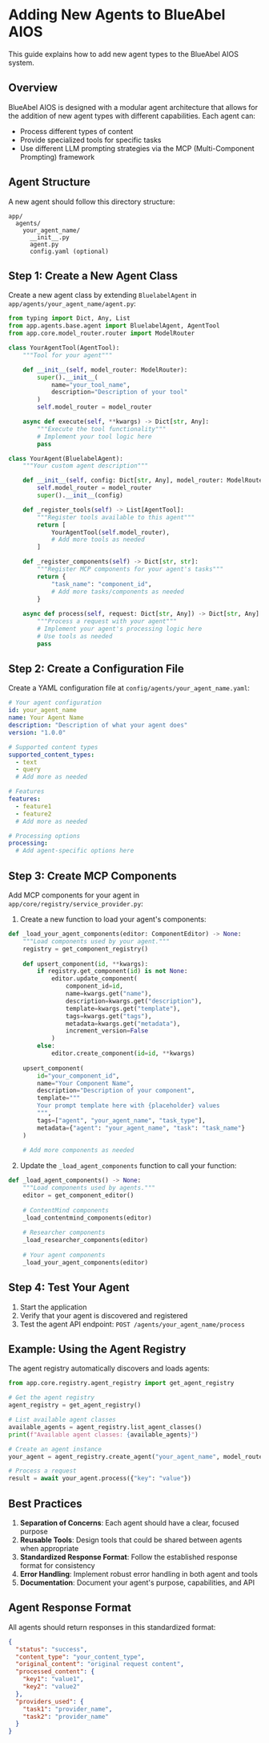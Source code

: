 # Adding New Agents to BlueAbel AIOS

This guide explains how to add new agent types to the BlueAbel AIOS system.

## Overview

BlueAbel AIOS is designed with a modular agent architecture that allows for the addition of new agent types with different capabilities. Each agent can:

- Process different types of content
- Provide specialized tools for specific tasks
- Use different LLM prompting strategies via the MCP (Multi-Component Prompting) framework

## Agent Structure

A new agent should follow this directory structure:

```
app/
  agents/
    your_agent_name/
      __init__.py
      agent.py
      config.yaml (optional)
```

## Step 1: Create a New Agent Class

Create a new agent class by extending `BluelabelAgent` in `app/agents/your_agent_name/agent.py`:

```python
from typing import Dict, Any, List
from app.agents.base.agent import BluelabelAgent, AgentTool
from app.core.model_router.router import ModelRouter

class YourAgentTool(AgentTool):
    """Tool for your agent"""

    def __init__(self, model_router: ModelRouter):
        super().__init__(
            name="your_tool_name",
            description="Description of your tool"
        )
        self.model_router = model_router

    async def execute(self, **kwargs) -> Dict[str, Any]:
        """Execute the tool functionality"""
        # Implement your tool logic here
        pass

class YourAgent(BluelabelAgent):
    """Your custom agent description"""

    def __init__(self, config: Dict[str, Any], model_router: ModelRouter):
        self.model_router = model_router
        super().__init__(config)

    def _register_tools(self) -> List[AgentTool]:
        """Register tools available to this agent"""
        return [
            YourAgentTool(self.model_router),
            # Add more tools as needed
        ]

    def _register_components(self) -> Dict[str, str]:
        """Register MCP components for your agent's tasks"""
        return {
            "task_name": "component_id",
            # Add more tasks/components as needed
        }
    
    async def process(self, request: Dict[str, Any]) -> Dict[str, Any]:
        """Process a request with your agent"""
        # Implement your agent's processing logic here
        # Use tools as needed
        pass
```

## Step 2: Create a Configuration File

Create a YAML configuration file at `config/agents/your_agent_name.yaml`:

```yaml
# Your agent configuration
id: your_agent_name
name: Your Agent Name
description: "Description of what your agent does"
version: "1.0.0"

# Supported content types
supported_content_types:
  - text
  - query
  # Add more as needed

# Features
features:
  - feature1
  - feature2
  # Add more as needed

# Processing options
processing:
  # Add agent-specific options here
```

## Step 3: Create MCP Components

Add MCP components for your agent in `app/core/registry/service_provider.py`:

1. Create a new function to load your agent's components:

```python
def _load_your_agent_components(editor: ComponentEditor) -> None:
    """Load components used by your agent."""
    registry = get_component_registry()
    
    def upsert_component(id, **kwargs):
        if registry.get_component(id) is not None:
            editor.update_component(
                component_id=id,
                name=kwargs.get("name"),
                description=kwargs.get("description"),
                template=kwargs.get("template"),
                tags=kwargs.get("tags"),
                metadata=kwargs.get("metadata"),
                increment_version=False
            )
        else:
            editor.create_component(id=id, **kwargs)
    
    upsert_component(
        id="your_component_id",
        name="Your Component Name",
        description="Description of your component",
        template="""
        Your prompt template here with {placeholder} values
        """,
        tags=["agent", "your_agent_name", "task_type"],
        metadata={"agent": "your_agent_name", "task": "task_name"}
    )
    
    # Add more components as needed
```

2. Update the `_load_agent_components` function to call your function:

```python
def _load_agent_components() -> None:
    """Load components used by agents."""
    editor = get_component_editor()
    
    # ContentMind components
    _load_contentmind_components(editor)
    
    # Researcher components
    _load_researcher_components(editor)
    
    # Your agent components
    _load_your_agent_components(editor)
```

## Step 4: Test Your Agent

1. Start the application
2. Verify that your agent is discovered and registered
3. Test the agent API endpoint: `POST /agents/your_agent_name/process`

## Example: Using the Agent Registry

The agent registry automatically discovers and loads agents:

```python
from app.core.registry.agent_registry import get_agent_registry

# Get the agent registry
agent_registry = get_agent_registry()

# List available agent classes
available_agents = agent_registry.list_agent_classes()
print(f"Available agent classes: {available_agents}")

# Create an agent instance
your_agent = agent_registry.create_agent("your_agent_name", model_router)

# Process a request
result = await your_agent.process({"key": "value"})
```

## Best Practices

1. **Separation of Concerns**: Each agent should have a clear, focused purpose
2. **Reusable Tools**: Design tools that could be shared between agents when appropriate
3. **Standardized Response Format**: Follow the established response format for consistency
4. **Error Handling**: Implement robust error handling in both agent and tools
5. **Documentation**: Document your agent's purpose, capabilities, and API

## Agent Response Format

All agents should return responses in this standardized format:

```json
{
  "status": "success",
  "content_type": "your_content_type",
  "original_content": "original request content",
  "processed_content": {
    "key1": "value1",
    "key2": "value2"
  },
  "providers_used": {
    "task1": "provider_name",
    "task2": "provider_name"
  }
}
```